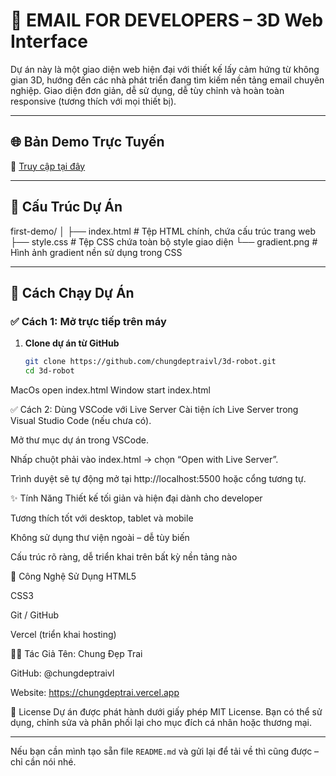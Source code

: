 # 📧 EMAIL FOR DEVELOPERS – 3D Web Interface

Dự án này là một giao diện web hiện đại với thiết kế lấy cảm hứng từ không gian 3D, hướng đến các nhà phát triển đang tìm kiếm nền tảng email chuyên nghiệp. Giao diện đơn giản, dễ sử dụng, dễ tùy chỉnh và hoàn toàn responsive (tương thích với mọi thiết bị).

---

## 🌐 Bản Demo Trực Tuyến

🔗 [Truy cập tại đây](https://chungdeptrai.vercel.app)

---

## 📁 Cấu Trúc Dự Án

first-demo/
│
├── index.html # Tệp HTML chính, chứa cấu trúc trang web
├── style.css # Tệp CSS chứa toàn bộ style giao diện
└── gradient.png # Hình ảnh gradient nền sử dụng trong CSS

---

## 🚀 Cách Chạy Dự Án

### ✅ Cách 1: Mở trực tiếp trên máy

1. **Clone dự án từ GitHub**  
   ```bash
   git clone https://github.com/chungdeptraivl/3d-robot.git
   cd 3d-robot

  MacOs open index.html
  Window start index.html 

✅ Cách 2: Dùng VSCode với Live Server
Cài tiện ích Live Server trong Visual Studio Code (nếu chưa có).

Mở thư mục dự án trong VSCode.

Nhấp chuột phải vào index.html → chọn “Open with Live Server”.

Trình duyệt sẽ tự động mở tại http://localhost:5500 hoặc cổng tương tự.

✨ Tính Năng
Thiết kế tối giản và hiện đại dành cho developer

Tương thích tốt với desktop, tablet và mobile

Không sử dụng thư viện ngoài – dễ tùy biến

Cấu trúc rõ ràng, dễ triển khai trên bất kỳ nền tảng nào

🧰 Công Nghệ Sử Dụng
HTML5

CSS3

Git / GitHub

Vercel (triển khai hosting)


🧑‍💻 Tác Giả
Tên: Chung Đẹp Trai

GitHub: @chungdeptraivl

Website: https://chungdeptrai.vercel.app

📄 License
Dự án được phát hành dưới giấy phép MIT License.
Bạn có thể sử dụng, chỉnh sửa và phân phối lại cho mục đích cá nhân hoặc thương mại.


---

Nếu bạn cần mình tạo sẵn file `README.md` và gửi lại để tải về thì cũng được – chỉ cần nói nhé.
